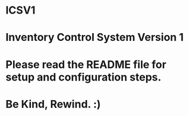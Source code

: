 # ICSV1
# Inventory Control System Version 1

# Please read the README file for setup and configuration steps. 

# Be Kind, Rewind. :) 
